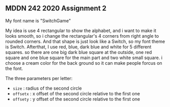 ## MDDN 242 2020 Assignment 2

My font name is "SwitchGame"

My idea is use 4 rectangular to show the alphabet, and i want to make it looks smooth, so i change the rectangular's 4 corners from right angle to rounded corners. And that shape is just look like a Switch, so my font theme is Switch. Afterthat, I use red, blue, dark blue and white for 5 different squares. so there are one big dark blue square at the outside, one red square and one blue square for the main part and two white small square. i choose a cream color for the back ground so it can make people forcus on the font.

The three parameters per letter:
  * `size` : radius of the second circle
  * `offsetx` : x offset of the second circle relative to the first one
  * `offsety` : y offset of the second circle relative to the first one

